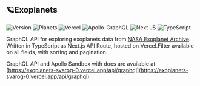 ## 🪐Exoplanets
![Version](https://img.shields.io/badge/dynamic/json?color=green&label=exoplanets&prefix=v&query=version&url=https%3A%2F%2Fraw.githubusercontent.com%2Fsvarog-0%2Fexoplanets%2Fmain%2Fpackage.json)
![Planets](https://img.shields.io/badge/%F0%9F%AA%90%20Planets-5171-orange)
![Vercel](https://img.shields.io/badge/vercel-%23000000.svg?logo=vercel&logoColor=white)
![Apollo-GraphQL](https://img.shields.io/badge/-ApolloGraphQL-311C87?logo=apollo-graphql)
![Next JS](https://img.shields.io/badge/Next-black?logo=next.js&logoColor=white&prefix=v&query=dependencies.next&url=https%3A%2F%2Fraw.githubusercontent.com%2Fsvarog-0%2Fexoplanets%2Fmain%2Fpackage.json)
![TypeScript](https://img.shields.io/badge/typescript-%23007ACC.svg?logo=typescript&logoColor=white)




GraphQL API for exploring exoplanets data from [NASA Exoplanet Archive](https://exoplanetarchive.ipac.caltech.edu/). Written in TypeScript as Next.js API Route, hosted on Vercel.Filter available on all fields, with sorting and pagination.

GraphQL API and Apollo Sandbox with docs are available at [https://exoplanets-svarog-0.vercel.app/api/graphql](https://exoplanets-svarog-0.vercel.app/api/graphql)


